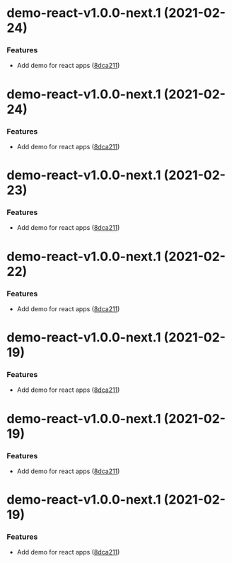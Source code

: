 # demo-react-v1.0.0-next.1 (2021-02-24)


### Features

* Add demo for react apps ([8dca211](https://github.com/Typeform/embed/commit/8dca2117345a50805034e9bb20ee8cea41a88536))

# demo-react-v1.0.0-next.1 (2021-02-24)


### Features

* Add demo for react apps ([8dca211](https://github.com/Typeform/embed/commit/8dca2117345a50805034e9bb20ee8cea41a88536))

# demo-react-v1.0.0-next.1 (2021-02-23)


### Features

* Add demo for react apps ([8dca211](https://github.com/Typeform/embed/commit/8dca2117345a50805034e9bb20ee8cea41a88536))

# demo-react-v1.0.0-next.1 (2021-02-22)


### Features

* Add demo for react apps ([8dca211](https://github.com/Typeform/embed/commit/8dca2117345a50805034e9bb20ee8cea41a88536))

# demo-react-v1.0.0-next.1 (2021-02-19)


### Features

* Add demo for react apps ([8dca211](https://github.com/Typeform/embed/commit/8dca2117345a50805034e9bb20ee8cea41a88536))

# demo-react-v1.0.0-next.1 (2021-02-19)


### Features

* Add demo for react apps ([8dca211](https://github.com/Typeform/embed/commit/8dca2117345a50805034e9bb20ee8cea41a88536))

# demo-react-v1.0.0-next.1 (2021-02-19)


### Features

* Add demo for react apps ([8dca211](https://github.com/Typeform/embed/commit/8dca2117345a50805034e9bb20ee8cea41a88536))
